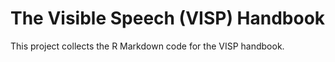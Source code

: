 # The Visible Speech (VISP) Handbook

This project collects the R Markdown code for the VISP handbook.